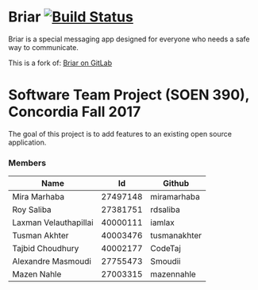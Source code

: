 # Briar [![Build Status](https://travis-ci.com/CodeTaj/Briar.svg?token=sqXGdzNfzU7pHTYXmixg&branch=tajbranch)](https://travis-ci.com/CodeTaj/Briar)

Briar is a special messaging app designed for everyone who needs a safe way to communicate.

This is a fork of: [Briar on GitLab](https://code.briarproject.org/akwizgran/briar)

# Software Team Project (SOEN 390), Concordia Fall 2017

The goal of this project is to add features to an existing open source application.

### Members

| Name  | Id  | Github  |
|---|---|---|
| Mira Marhaba | 27497148 | miramarhaba |
| Roy Saliba | 27381751 | rdsaliba |
| Laxman Velauthapillai | 40000111 | iamlax |
| Tusman Akhter | 40003476 | tusmanakhter |
| Tajbid Choudhury | 40002177 | CodeTaj |
| Alexandre Masmoudi | 27755473 | Smoudii |
| Mazen Nahle | 27003315 | mazennahle |
